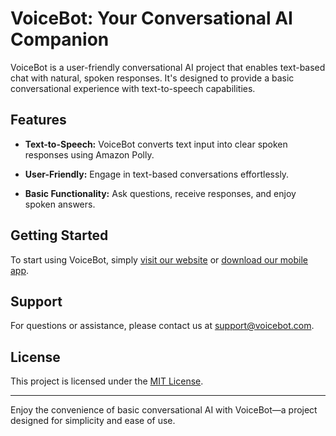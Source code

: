 # VoiceBot: Your Conversational AI Companion

VoiceBot is a user-friendly conversational AI project that enables text-based chat with natural, spoken responses. It's designed to provide a basic conversational experience with text-to-speech capabilities.

## Features

- **Text-to-Speech:** VoiceBot converts text input into clear spoken responses using Amazon Polly.

- **User-Friendly:** Engage in text-based conversations effortlessly.

- **Basic Functionality:** Ask questions, receive responses, and enjoy spoken answers.

## Getting Started

To start using VoiceBot, simply [visit our website](link_to_project_website) or [download our mobile app](link_to_mobile_app_store).

## Support

For questions or assistance, please contact us at [support@voicebot.com](mailto:support@voicebot.com).

## License

This project is licensed under the [MIT License](LICENSE.md).

---

Enjoy the convenience of basic conversational AI with VoiceBot—a project designed for simplicity and ease of use.
